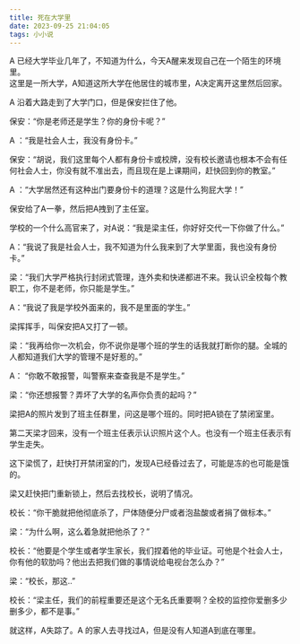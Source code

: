 ```yaml
---
title: 死在大学里
date: 2023-09-25 21:04:05
tags: 小小说
---
```

A 已经大学毕业几年了，不知道为什么，今天A醒来发现自己在一个陌生的环境里。   
这里是一所大学，A知道这所大学在他居住的城市里，A决定离开这里然后回家。   

A 沿着大路走到了大学门口，但是保安拦住了他。   

保安：“你是老师还是学生？你的身份卡呢？”    

A ：“我是社会人士，我没有身份卡。”   

保安：“胡说，我们这里每个人都有身份卡或校牌，没有校长邀请也根本不会有任何社会人士，你没有就不准出去，而且现在是上课期间，赶快回到你的教室。”   

A ：“大学居然还有这种出门要身份卡的道理？这是什么狗屁大学！”   

保安给了A一拳，然后把A拽到了主任室。   

学校的一个什么高官来了，对A说：“我是梁主任，你好好交代一下你做了什么。”    

A：“我说了我是社会人士，我不知道为什么我来到了大学里面，我也没有身份卡。”    

梁：“我们大学严格执行封闭式管理，连外卖和快递都进不来。我认识全校每个教职工，你不是老师，你只能是学生。”   

A：“我说了我是学校外面来的，我不是里面的学生。”    

梁挥挥手，叫保安把A又打了一顿。   

梁：“我再给你一次机会，你不说你是哪个班的学生的话我就打断你的腿。全城的人都知道我们大学的管理不是好惹的。”    

A： “你敢不敢报警，叫警察来查查我是不是学生。”   

梁：“你还想报警？弄坏了大学的名声你负责的起吗？”    

梁把A的照片发到了班主任群里，问这是哪个班的。同时把A锁在了禁闭室里。   

第二天梁才回来，没有一个班主任表示认识照片这个人。也没有一个班主任表示有学生走失。   

这下梁慌了，赶快打开禁闭室的门，发现A已经昏过去了，可能是冻的也可能是饿的。   

梁又赶快把门重新锁上，然后去找校长，说明了情况。   

校长：“你干脆就把他彻底杀了，尸体随便分尸或者泡盐酸或者捐了做标本。”   

梁：“为什么啊，这么着急就把他杀了？”    

校长：“他要是个学生或者学生家长，我们捏着他的毕业证。可他是个社会人士，你有他的软肋吗？他出去把我们做的事情说给电视台怎么办？”   

梁：“校长，那这..”   

校长：“梁主任，我们的前程重要还是这个无名氏重要啊？全校的监控你爱删多少删多少，都不是事。”   

就这样，A失踪了。A 的家人去寻找过A，但是没有人知道A到底在哪里。    
